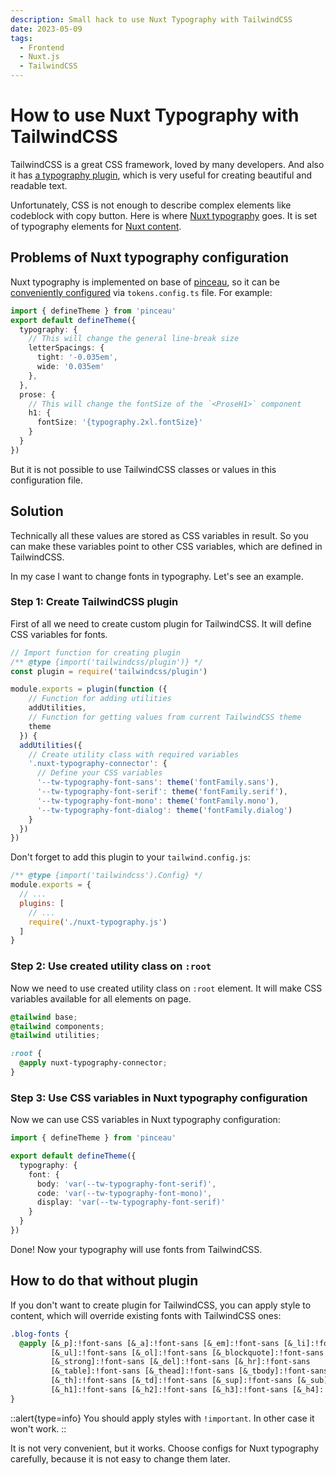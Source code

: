 ```yaml
---
description: Small hack to use Nuxt Typography with TailwindCSS
date: 2023-05-09
tags:
  - Frontend
  - Nuxt.js
  - TailwindCSS
---
```


# How to use Nuxt Typography with TailwindCSS

TailwindCSS is a great CSS framework, loved by many developers. And also it has [a typography plugin](https://tailwindcss.com/docs/typography-plugin), which is very useful for creating beautiful and readable text.

Unfortunately, CSS is not enough to describe complex elements like codeblock with copy button. Here is where [Nuxt typography](https://typography.nuxt.space/) goes. It is set of typography elements for [Nuxt content](https://content.nuxtjs.org/).

## Problems of Nuxt typography configuration

Nuxt typography is implemented on base of [pinceau](https://github.com/Tahul/pinceau), so it can be [conveniently configured](https://typography.nuxt.space/#configuration) via `tokens.config.ts` file. For example:

```ts [tokens.config.ts]
import { defineTheme } from 'pinceau'
export default defineTheme({
  typography: {
    // This will change the general line-break size
    letterSpacings: {
      tight: '-0.035em',
      wide: '0.035em'
    },
  },
  prose: {
    // This will change the fontSize of the `<ProseH1>` component
    h1: {
      fontSize: '{typography.2xl.fontSize}'
    }
  }
})
```

But it is not possible to use TailwindCSS classes or values in this configuration file. 

## Solution

Technically all these values are stored as CSS variables in result. So you can make these variables point to other CSS variables, which are defined in TailwindCSS.

In my case I want to change fonts in typography. Let's see an example.

### Step 1: Create TailwindCSS plugin

First of all we need to create custom plugin for TailwindCSS. It will define CSS variables for fonts.

```js [nuxt-typography.js]
// Import function for creating plugin
/** @type {import('tailwindcss/plugin')} */
const plugin = require('tailwindcss/plugin')

module.exports = plugin(function ({ 
    // Function for adding utilities
    addUtilities, 
    // Function for getting values from current TailwindCSS theme
    theme 
  }) {
  addUtilities({
    // Create utility class with required variables
    '.nuxt-typography-connector': {
      // Define your CSS variables
      '--tw-typography-font-sans': theme('fontFamily.sans'),
      '--tw-typography-font-serif': theme('fontFamily.serif'),
      '--tw-typography-font-mono': theme('fontFamily.mono'),
      '--tw-typography-font-dialog': theme('fontFamily.dialog')
    }
  })
})
```

Don't forget to add this plugin to your `tailwind.config.js`:

```js [tailwind.config.js]
/** @type {import('tailwindcss').Config} */
module.exports = {
  // ...
  plugins: [
    // ...
    require('./nuxt-typography.js')
  ]
}
```

### Step 2: Use created utility class on `:root`

Now we need to use created utility class on `:root` element. It will make CSS variables available for all elements on page.

```css [tailwind.css]
@tailwind base;
@tailwind components;
@tailwind utilities;

:root {
  @apply nuxt-typography-connector;
}
```

### Step 3: Use CSS variables in Nuxt typography configuration

Now we can use CSS variables in Nuxt typography configuration:

```ts [tokens.config.ts]
import { defineTheme } from 'pinceau'

export default defineTheme({
  typography: {
    font: {
      body: 'var(--tw-typography-font-serif)',
      code: 'var(--tw-typography-font-mono)',
      display: 'var(--tw-typography-font-serif)'
    }
  }
})
```

Done! Now your typography will use fonts from TailwindCSS.

## How to do that without plugin

If you don't want to create plugin for TailwindCSS, you can apply style to content, which will override existing fonts with TailwindCSS ones:

```css
.blog-fonts {
  @apply [&_p]:!font-sans [&_a]:!font-sans [&_em]:!font-sans [&_li]:!font-sans
         [&_ul]:!font-sans [&_ol]:!font-sans [&_blockquote]:!font-sans
         [&_strong]:!font-sans [&_del]:!font-sans [&_hr]:!font-sans
         [&_table]:!font-sans [&_thead]:!font-sans [&_tbody]:!font-sans [&_tr]:!font-sans
         [&_th]:!font-sans [&_td]:!font-sans [&_sup]:!font-sans [&_sub]:!font-sans
         [&_h1]:!font-sans [&_h2]:!font-sans [&_h3]:!font-sans [&_h4]:!font-sans [&_h5]:!font-sans [&_h6]:!font-sans;
}
```

::alert{type=info}
  You should apply styles with `!important`. In other case it won't work.
::

It is not very convenient, but it works. Choose configs for Nuxt typography carefully, because it is not easy to change them later.